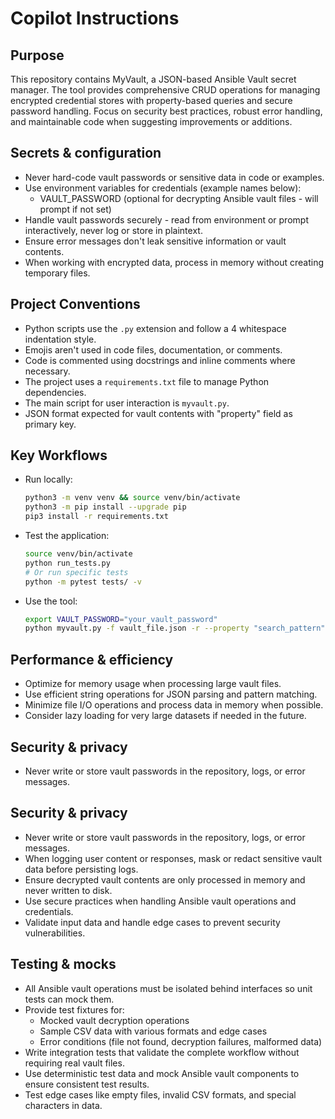 # Copilot Instructions

## Purpose
This repository contains MyVault, a JSON-based Ansible Vault secret manager. The tool provides comprehensive CRUD operations for managing encrypted credential stores with property-based queries and secure password handling. Focus on security best practices, robust error handling, and maintainable code when suggesting improvements or additions.

## Secrets & configuration
- Never hard-code vault passwords or sensitive data in code or examples.
- Use environment variables for credentials (example names below):
  - VAULT_PASSWORD (optional for decrypting Ansible vault files - will prompt if not set)
- Handle vault passwords securely - read from environment or prompt interactively, never log or store in plaintext.
- Ensure error messages don't leak sensitive information or vault contents.
- When working with encrypted data, process in memory without creating temporary files.

## Project Conventions
- Python scripts use the `.py` extension and follow a 4 whitespace indentation style.
- Emojis aren't used in code files, documentation, or comments.
- Code is commented using docstrings and inline comments where necessary.
- The project uses a `requirements.txt` file to manage Python dependencies.
- The main script for user interaction is `myvault.py`.
- JSON format expected for vault contents with "property" field as primary key.

## Key Workflows
* Run locally:
    ```bash
    python3 -m venv venv && source venv/bin/activate
    python3 -m pip install --upgrade pip
    pip3 install -r requirements.txt
    ```
* Test the application:
    ```bash
    source venv/bin/activate
    python run_tests.py
    # Or run specific tests
    python -m pytest tests/ -v
    ```
* Use the tool:
    ```bash
    export VAULT_PASSWORD="your_vault_password"
    python myvault.py -f vault_file.json -r --property "search_pattern"
    ```

## Performance & efficiency
- Optimize for memory usage when processing large vault files.
- Use efficient string operations for JSON parsing and pattern matching.
- Minimize file I/O operations and process data in memory when possible.
- Consider lazy loading for very large datasets if needed in the future.

## Security & privacy
- Never write or store vault passwords in the repository, logs, or error messages.
## Security & privacy
- Never write or store vault passwords in the repository, logs, or error messages.
- When logging user content or responses, mask or redact sensitive vault data before persisting logs.
- Ensure decrypted vault contents are only processed in memory and never written to disk.
- Use secure practices when handling Ansible vault operations and credentials.
- Validate input data and handle edge cases to prevent security vulnerabilities.

## Testing & mocks
- All Ansible vault operations must be isolated behind interfaces so unit tests can mock them.
- Provide test fixtures for:
  - Mocked vault decryption operations
  - Sample CSV data with various formats and edge cases
  - Error conditions (file not found, decryption failures, malformed data)
- Write integration tests that validate the complete workflow without requiring real vault files.
- Use deterministic test data and mock Ansible vault components to ensure consistent test results.
- Test edge cases like empty files, invalid CSV formats, and special characters in data.
